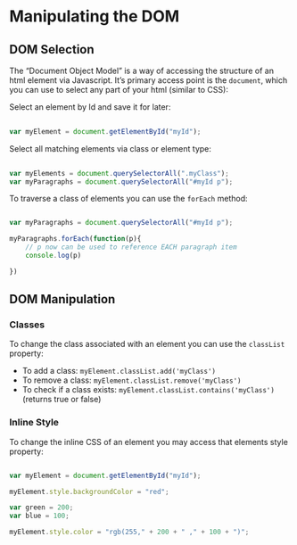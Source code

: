 # Manipulating the DOM


## DOM Selection
The &ldquo;Document Object Model&rdquo; is a way of accessing the structure of an html element via Javascript. It&rsquo;s primary access point is the `document`, which you can use to select any part of your html (similar to CSS):

Select an element by Id and save it for later:

```javascript
	
var myElement = document.getElementById("myId");

```

Select all matching elements via class or element type:

```javascript
	
var myElements = document.querySelectorAll(".myClass");
var myParagraphs = document.querySelectorAll("#myId p");

```

To traverse a class of elements you can use the `forEach` method:

```javascript

var myParagraphs = document.querySelectorAll("#myId p");

myParagraphs.forEach(function(p){
	// p now can be used to reference EACH paragraph item
	console.log(p)

})

```


## DOM Manipulation

### Classes

To change the class associated with an element you can use the `classList` property:

- To add a class: `myElement.classList.add('myClass')`
- To remove a class: `myElement.classList.remove('myClass')`
- To check if a class exists: `myElement.classList.contains('myClass')` (returns true or false)

### Inline Style

To change the inline CSS of an element you may access that elements style property:

```javascript

var myElement = document.getElementById("myId");

myElement.style.backgroundColor = "red";

var green = 200;
var blue = 100;

myElement.style.color = "rgb(255," + 200 + " ," + 100 + ")";

```